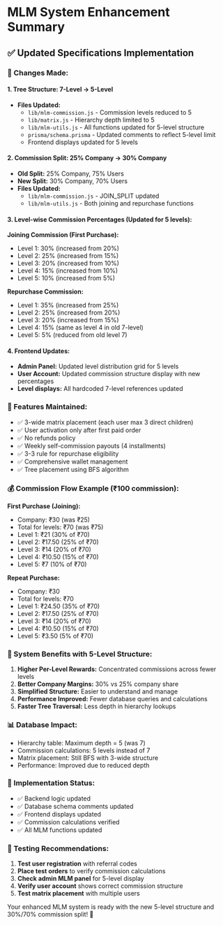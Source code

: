 # MLM System Enhancement Summary

## ✅ Updated Specifications Implementation

### **🔄 Changes Made:**

#### **1. Tree Structure: 7-Level → 5-Level**
- **Files Updated:**
  - `lib/mlm-commission.js` - Commission levels reduced to 5
  - `lib/matrix.js` - Hierarchy depth limited to 5
  - `lib/mlm-utils.js` - All functions updated for 5-level structure
  - `prisma/schema.prisma` - Updated comments to reflect 5-level limit
  - Frontend displays updated for 5 levels

#### **2. Commission Split: 25% Company → 30% Company**
- **Old Split:** 25% Company, 75% Users
- **New Split:** 30% Company, 70% Users
- **Files Updated:**
  - `lib/mlm-commission.js` - JOIN_SPLIT updated
  - `lib/mlm-utils.js` - Both joining and repurchase functions

#### **3. Level-wise Commission Percentages (Updated for 5 levels):**

**Joining Commission (First Purchase):**
- Level 1: 30% (increased from 20%)
- Level 2: 25% (increased from 15%)
- Level 3: 20% (increased from 10%)
- Level 4: 15% (increased from 10%)
- Level 5: 10% (increased from 5%)

**Repurchase Commission:**
- Level 1: 35% (increased from 25%)
- Level 2: 25% (increased from 20%)
- Level 3: 20% (increased from 15%)
- Level 4: 15% (same as level 4 in old 7-level)
- Level 5: 5% (reduced from old level 7)

#### **4. Frontend Updates:**
- **Admin Panel:** Updated level distribution grid for 5 levels
- **User Account:** Updated commission structure display with new percentages
- **Level displays:** All hardcoded 7-level references updated

### **🎯 Features Maintained:**
- ✅ 3-wide matrix placement (each user max 3 direct children)
- ✅ User activation only after first paid order
- ✅ No refunds policy
- ✅ Weekly self-commission payouts (4 installments)
- ✅ 3-3 rule for repurchase eligibility
- ✅ Comprehensive wallet management
- ✅ Tree placement using BFS algorithm

### **💰 Commission Flow Example (₹100 commission):**

**First Purchase (Joining):**
- Company: ₹30 (was ₹25)
- Total for levels: ₹70 (was ₹75)
- Level 1: ₹21 (30% of ₹70)
- Level 2: ₹17.50 (25% of ₹70)
- Level 3: ₹14 (20% of ₹70)
- Level 4: ₹10.50 (15% of ₹70)
- Level 5: ₹7 (10% of ₹70)

**Repeat Purchase:**
- Company: ₹30
- Total for levels: ₹70
- Level 1: ₹24.50 (35% of ₹70)
- Level 2: ₹17.50 (25% of ₹70)
- Level 3: ₹14 (20% of ₹70)
- Level 4: ₹10.50 (15% of ₹70)
- Level 5: ₹3.50 (5% of ₹70)

### **🚀 System Benefits with 5-Level Structure:**

1. **Higher Per-Level Rewards:** Concentrated commissions across fewer levels
2. **Better Company Margins:** 30% vs 25% company share
3. **Simplified Structure:** Easier to understand and manage
4. **Performance Improved:** Fewer database queries and calculations
5. **Faster Tree Traversal:** Less depth in hierarchy lookups

### **📊 Database Impact:**
- Hierarchy table: Maximum depth = 5 (was 7)
- Commission calculations: 5 levels instead of 7
- Matrix placement: Still BFS with 3-wide structure
- Performance: Improved due to reduced depth

### **🔧 Implementation Status:**
- ✅ Backend logic updated
- ✅ Database schema comments updated
- ✅ Frontend displays updated
- ✅ Commission calculations verified
- ✅ All MLM functions updated

### **🧪 Testing Recommendations:**
1. **Test user registration** with referral codes
2. **Place test orders** to verify commission calculations
3. **Check admin MLM panel** for 5-level display
4. **Verify user account** shows correct commission structure
5. **Test matrix placement** with multiple users

Your enhanced MLM system is ready with the new 5-level structure and 30%/70% commission split! 🎉
